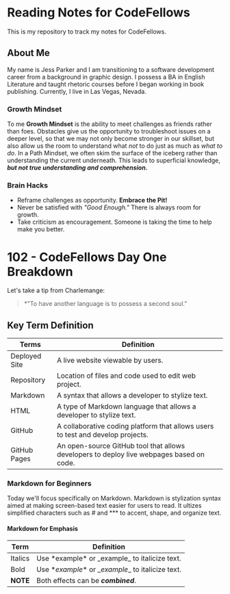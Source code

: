 # Reading Notes for CodeFellows

This is my repository to track my notes for CodeFellows.


## About Me

My name is Jess Parker and I am transitioning to a software development career from a background in graphic design. I possess a BA in English Literature and taught rhetoric courses before I began working in book publishing. Currently, I live in Las Vegas, Nevada.


### Growth Mindset

To me **Growth Mindset** is the ability to meet challenges as friends rather than foes. Obstacles give us the opportunity to troubleshoot issues on a deeper level, so that we may not only become stronger in our skillset, but also allow us the room to understand what *not* to do just as much as *what to do*. In a Path Mindset, we often skim the surface of the iceberg rather than understanding the current underneath. This leads to superficial knowledge, ***but not true understanding and comprehension.***


### Brain Hacks

- Reframe challenges as opportunity. **Embrace the Pit!**
- Never be satisfied with *"Good Enough."* There is always room for growth.
- Take criticism as encouragement. Someone is taking the time to help make you better.


# 102 - CodeFellows Day One Breakdown

Let's take a tip from Charlemange:

>*"To have another language is to possess a second soul."


## Key Term Definition

Terms | Definition
------------ | ------------
Deployed Site | A live website viewable by users.
Repository | Location of files and code used to edit web project.
Markdown | A syntax that allows a developer to stylize text.
HTML | A type of Markdown language that allows a developer to stylize text.
GitHub | A collaborative coding platform that allows users to test and develop projects.
GitHub Pages | An open-source GitHub tool that allows developers to deploy live webpages based on code.


### Markdown for Beginners

Today we'll focus specifically on Markdown. Markdown is stylization syntax aimed at making screen-based text easier for users to read. It ultizes simplified characters such as *#* and *** to accent, shape, and organize text.


#### **Markdown for Emphasis**


Term | Definition
------------ | -------------
Italics | Use \*example* or \_example_ to italicize text.
Bold | Use \**example** or \__example__ to italicize text.
**NOTE** | Both effects can be ***combined***.
